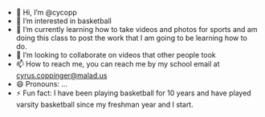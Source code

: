 - 👋 Hi, I’m @cycopp
- 👀 I’m interested in basketball
- 🌱 I’m currently learning how to take videos and photos for sports and am doing this class to post the work that I am going to be learning how to do.
- 💞️ I’m looking to collaborate on videos that other people took
- 📫 How to reach me, you can reach me by my school email at cyrus.coppinger@malad.us
- 😄 Pronouns: ...
- ⚡ Fun fact: I have been playing basketball for 10 years and have played varsity basketball since my freshman year and I start.

<!---
cycopp/cycopp is a ✨ special ✨ repository because its `README.md` (this file) appears on your GitHub profile.
You can click the Preview link to take a look at your changes.
--->
